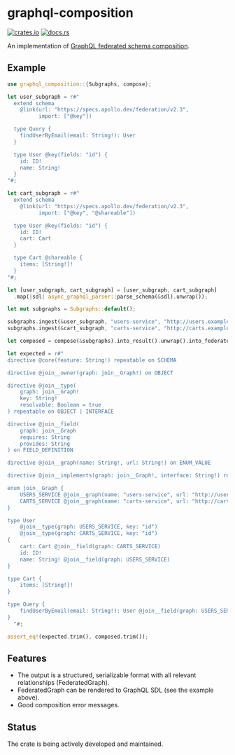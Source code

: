 # graphql-composition

[![crates.io](https://img.shields.io/crates/v/graphql-composition)](https://crates.io/crates/graphql-composition)
[![docs.rs](https://img.shields.io/docsrs/graphql-composition)](https://docs.rs/graphql-composition/)

An implementation of [GraphQL federated schema composition](https://www.apollographql.com/docs/federation/federated-types/composition/).

## Example

```rust
use graphql_composition::{Subgraphs, compose};

let user_subgraph = r#"
  extend schema
    @link(url: "https://specs.apollo.dev/federation/v2.3",
          import: ["@key"])

  type Query {
    findUserByEmail(email: String!): User
  }

  type User @key(fields: "id") {
    id: ID!
    name: String!
  }
"#;

let cart_subgraph = r#"
  extend schema
    @link(url: "https://specs.apollo.dev/federation/v2.3",
          import: ["@key", "@shareable"])

  type User @key(fields: "id") {
    id: ID!
    cart: Cart
  }

  type Cart @shareable {
    items: [String!]!
  }
"#;

let [user_subgraph, cart_subgraph] = [user_subgraph, cart_subgraph]
  .map(|sdl| async_graphql_parser::parse_schema(&sdl).unwrap());

let mut subgraphs = Subgraphs::default();

subgraphs.ingest(&user_subgraph, "users-service", "http://users.example.com");
subgraphs.ingest(&cart_subgraph, "carts-service", "http://carts.example.com");

let composed = compose(&subgraphs).into_result().unwrap().into_federated_sdl();

let expected = r#"
directive @core(feature: String!) repeatable on SCHEMA

directive @join__owner(graph: join__Graph!) on OBJECT

directive @join__type(
    graph: join__Graph!
    key: String!
    resolvable: Boolean = true
) repeatable on OBJECT | INTERFACE

directive @join__field(
    graph: join__Graph
    requires: String
    provides: String
) on FIELD_DEFINITION

directive @join__graph(name: String!, url: String!) on ENUM_VALUE

directive @join__implements(graph: join__Graph!, interface: String!) repeatable on OBJECT | INTERFACE

enum join__Graph {
    USERS_SERVICE @join__graph(name: "users-service", url: "http://users.example.com")
    CARTS_SERVICE @join__graph(name: "carts-service", url: "http://carts.example.com")
}

type User
    @join__type(graph: USERS_SERVICE, key: "id")
    @join__type(graph: CARTS_SERVICE, key: "id")
{
    cart: Cart @join__field(graph: CARTS_SERVICE)
    id: ID!
    name: String! @join__field(graph: USERS_SERVICE)
}

type Cart {
    items: [String!]!
}

type Query {
    findUserByEmail(email: String!): User @join__field(graph: USERS_SERVICE)
}
  "#;

assert_eq!(expected.trim(), composed.trim());

```

## Features

- The output is a structured, serializable format with all relevant relationships (FederatedGraph).
- FederatedGraph can be rendered to GraphQL SDL (see the example above).
- Good composition error messages.

## Status

The crate is being actively developed and maintained.
